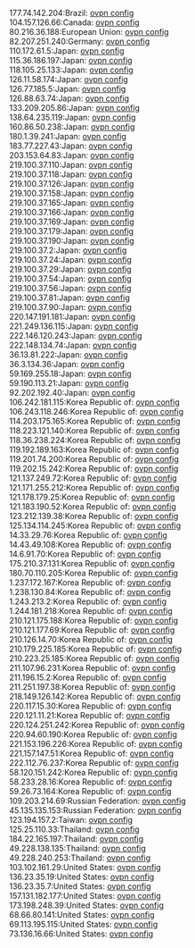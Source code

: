 177.74.142.204:Brazil: [ovpn config](vpn/177_74_142_204.ovpn)  
104.157.126.66:Canada: [ovpn config](vpn/104_157_126_66.ovpn)  
80.216.36.188:European Union: [ovpn config](vpn/80_216_36_188.ovpn)  
82.207.251.240:Germany: [ovpn config](vpn/82_207_251_240.ovpn)  
110.172.61.5:Japan: [ovpn config](vpn/110_172_61_5.ovpn)  
115.36.186.197:Japan: [ovpn config](vpn/115_36_186_197.ovpn)  
118.105.25.133:Japan: [ovpn config](vpn/118_105_25_133.ovpn)  
126.11.58.174:Japan: [ovpn config](vpn/126_11_58_174.ovpn)  
126.77.185.5:Japan: [ovpn config](vpn/126_77_185_5.ovpn)  
126.88.63.74:Japan: [ovpn config](vpn/126_88_63_74.ovpn)  
133.209.205.86:Japan: [ovpn config](vpn/133_209_205_86.ovpn)  
138.64.235.119:Japan: [ovpn config](vpn/138_64_235_119.ovpn)  
160.86.50.238:Japan: [ovpn config](vpn/160_86_50_238.ovpn)  
180.1.39.241:Japan: [ovpn config](vpn/180_1_39_241.ovpn)  
183.77.227.43:Japan: [ovpn config](vpn/183_77_227_43.ovpn)  
203.153.64.83:Japan: [ovpn config](vpn/203_153_64_83.ovpn)  
219.100.37.110:Japan: [ovpn config](vpn/219_100_37_110.ovpn)  
219.100.37.118:Japan: [ovpn config](vpn/219_100_37_118.ovpn)  
219.100.37.126:Japan: [ovpn config](vpn/219_100_37_126.ovpn)  
219.100.37.158:Japan: [ovpn config](vpn/219_100_37_158.ovpn)  
219.100.37.165:Japan: [ovpn config](vpn/219_100_37_165.ovpn)  
219.100.37.166:Japan: [ovpn config](vpn/219_100_37_166.ovpn)  
219.100.37.169:Japan: [ovpn config](vpn/219_100_37_169.ovpn)  
219.100.37.179:Japan: [ovpn config](vpn/219_100_37_179.ovpn)  
219.100.37.190:Japan: [ovpn config](vpn/219_100_37_190.ovpn)  
219.100.37.2:Japan: [ovpn config](vpn/219_100_37_2.ovpn)  
219.100.37.24:Japan: [ovpn config](vpn/219_100_37_24.ovpn)  
219.100.37.29:Japan: [ovpn config](vpn/219_100_37_29.ovpn)  
219.100.37.54:Japan: [ovpn config](vpn/219_100_37_54.ovpn)  
219.100.37.56:Japan: [ovpn config](vpn/219_100_37_56.ovpn)  
219.100.37.81:Japan: [ovpn config](vpn/219_100_37_81.ovpn)  
219.100.37.90:Japan: [ovpn config](vpn/219_100_37_90.ovpn)  
220.147.191.181:Japan: [ovpn config](vpn/220_147_191_181.ovpn)  
221.249.136.115:Japan: [ovpn config](vpn/221_249_136_115.ovpn)  
222.146.120.243:Japan: [ovpn config](vpn/222_146_120_243.ovpn)  
222.148.134.74:Japan: [ovpn config](vpn/222_148_134_74.ovpn)  
36.13.81.222:Japan: [ovpn config](vpn/36_13_81_222.ovpn)  
36.3.134.36:Japan: [ovpn config](vpn/36_3_134_36.ovpn)  
59.169.255.18:Japan: [ovpn config](vpn/59_169_255_18.ovpn)  
59.190.113.21:Japan: [ovpn config](vpn/59_190_113_21.ovpn)  
92.202.192.40:Japan: [ovpn config](vpn/92_202_192_40.ovpn)  
106.242.181.115:Korea Republic of: [ovpn config](vpn/106_242_181_115.ovpn)  
106.243.118.246:Korea Republic of: [ovpn config](vpn/106_243_118_246.ovpn)  
114.203.175.165:Korea Republic of: [ovpn config](vpn/114_203_175_165.ovpn)  
118.223.121.140:Korea Republic of: [ovpn config](vpn/118_223_121_140.ovpn)  
118.36.238.224:Korea Republic of: [ovpn config](vpn/118_36_238_224.ovpn)  
119.192.189.163:Korea Republic of: [ovpn config](vpn/119_192_189_163.ovpn)  
119.201.74.200:Korea Republic of: [ovpn config](vpn/119_201_74_200.ovpn)  
119.202.15.242:Korea Republic of: [ovpn config](vpn/119_202_15_242.ovpn)  
121.137.249.72:Korea Republic of: [ovpn config](vpn/121_137_249_72.ovpn)  
121.171.255.212:Korea Republic of: [ovpn config](vpn/121_171_255_212.ovpn)  
121.178.179.25:Korea Republic of: [ovpn config](vpn/121_178_179_25.ovpn)  
121.183.190.52:Korea Republic of: [ovpn config](vpn/121_183_190_52.ovpn)  
123.212.139.38:Korea Republic of: [ovpn config](vpn/123_212_139_38.ovpn)  
125.134.114.245:Korea Republic of: [ovpn config](vpn/125_134_114_245.ovpn)  
14.33.29.76:Korea Republic of: [ovpn config](vpn/14_33_29_76.ovpn)  
14.43.49.108:Korea Republic of: [ovpn config](vpn/14_43_49_108.ovpn)  
14.6.91.70:Korea Republic of: [ovpn config](vpn/14_6_91_70.ovpn)  
175.210.37.131:Korea Republic of: [ovpn config](vpn/175_210_37_131.ovpn)  
180.70.110.205:Korea Republic of: [ovpn config](vpn/180_70_110_205.ovpn)  
1.237.172.167:Korea Republic of: [ovpn config](vpn/1_237_172_167.ovpn)  
1.238.130.84:Korea Republic of: [ovpn config](vpn/1_238_130_84.ovpn)  
1.243.213.2:Korea Republic of: [ovpn config](vpn/1_243_213_2.ovpn)  
1.244.181.218:Korea Republic of: [ovpn config](vpn/1_244_181_218.ovpn)  
210.121.175.188:Korea Republic of: [ovpn config](vpn/210_121_175_188.ovpn)  
210.121.177.69:Korea Republic of: [ovpn config](vpn/210_121_177_69.ovpn)  
210.126.14.70:Korea Republic of: [ovpn config](vpn/210_126_14_70.ovpn)  
210.179.225.185:Korea Republic of: [ovpn config](vpn/210_179_225_185.ovpn)  
210.223.25.185:Korea Republic of: [ovpn config](vpn/210_223_25_185.ovpn)  
211.107.96.231:Korea Republic of: [ovpn config](vpn/211_107_96_231.ovpn)  
211.196.15.2:Korea Republic of: [ovpn config](vpn/211_196_15_2.ovpn)  
211.251.197.38:Korea Republic of: [ovpn config](vpn/211_251_197_38.ovpn)  
218.149.126.142:Korea Republic of: [ovpn config](vpn/218_149_126_142.ovpn)  
220.117.15.30:Korea Republic of: [ovpn config](vpn/220_117_15_30.ovpn)  
220.121.11.21:Korea Republic of: [ovpn config](vpn/220_121_11_21.ovpn)  
220.124.251.242:Korea Republic of: [ovpn config](vpn/220_124_251_242.ovpn)  
220.94.60.190:Korea Republic of: [ovpn config](vpn/220_94_60_190.ovpn)  
221.153.196.226:Korea Republic of: [ovpn config](vpn/221_153_196_226.ovpn)  
221.157.147.51:Korea Republic of: [ovpn config](vpn/221_157_147_51.ovpn)  
222.112.76.237:Korea Republic of: [ovpn config](vpn/222_112_76_237.ovpn)  
58.120.151.242:Korea Republic of: [ovpn config](vpn/58_120_151_242.ovpn)  
58.233.28.16:Korea Republic of: [ovpn config](vpn/58_233_28_16.ovpn)  
59.26.73.164:Korea Republic of: [ovpn config](vpn/59_26_73_164.ovpn)  
109.203.214.69:Russian Federation: [ovpn config](vpn/109_203_214_69.ovpn)  
45.135.135.153:Russian Federation: [ovpn config](vpn/45_135_135_153.ovpn)  
123.194.157.2:Taiwan: [ovpn config](vpn/123_194_157_2.ovpn)  
125.25.110.33:Thailand: [ovpn config](vpn/125_25_110_33.ovpn)  
184.22.165.197:Thailand: [ovpn config](vpn/184_22_165_197.ovpn)  
49.228.138.135:Thailand: [ovpn config](vpn/49_228_138_135.ovpn)  
49.228.240.253:Thailand: [ovpn config](vpn/49_228_240_253.ovpn)  
103.102.161.29:United States: [ovpn config](vpn/103_102_161_29.ovpn)  
136.23.35.19:United States: [ovpn config](vpn/136_23_35_19.ovpn)  
136.23.35.7:United States: [ovpn config](vpn/136_23_35_7.ovpn)  
157.131.182.177:United States: [ovpn config](vpn/157_131_182_177.ovpn)  
173.198.248.39:United States: [ovpn config](vpn/173_198_248_39.ovpn)  
68.66.80.141:United States: [ovpn config](vpn/68_66_80_141.ovpn)  
69.113.195.115:United States: [ovpn config](vpn/69_113_195_115.ovpn)  
73.136.16.66:United States: [ovpn config](vpn/73_136_16_66.ovpn)  
